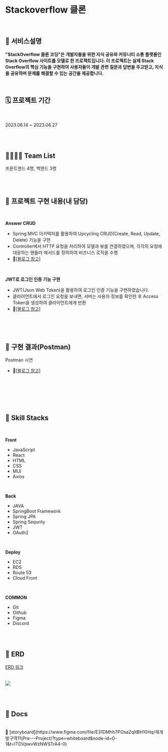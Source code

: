 # Stackoverflow 클론

<br />

## 🔗 서비스설명
<b>"StackOverflow 클론 코딩"은 개발자들을 위한 지식 공유와 커뮤니티 소통 플랫폼인 Stack Overflow 사이트를 모델로 한 프로젝트입니다. 이 프로젝트는 실제 Stack Overflow의 핵심 기능을 구현하여 사용자들이 개발 관련 질문과 답변을 주고받고, 지식을 공유하며 문제를 해결할 수 있는 공간을 제공합니다. </b><br>

<br />

## 🗓️ 프로젝트 기간

<br />

2023.06.14 ~ 2023.06.27

<br />
<br />

## 👨‍👨‍👧‍👧 Team List
프론트엔드 4명, 백엔드 3명

<br />
<br />

## 🔗 프로젝트 구현 내용(내 담당)

<br>

**Answer CRUD**
- Spring MVC 아키텍처를 활용하여 Upcycling CRUD(Create, Read, Update, Delete) 기능을 구현
- Controller에서 HTTP 요청을 처리하여 모델과 뷰를 연결하였으며, 각각의 요청에 대응하는 핸들러 메서드를 정의하여 비즈니스 로직을 수행
- 📂[[블로그 참고]](https://tmdgus416.tistory.com/175)

<br/>

**JWT로 로그인 인증 기능 구현**
- JWT(Json Web Token)을 활용하여 로그인 인증 기능을 구현하였습니다.
- 클라이언트에서 로그인 요청을 보내면, 서버는 사용자 정보를 확인한 후 Access Token을 생성하여 클라이언트에게 반환
- 📂[[블로그 참고]](https://tmdgus416.tistory.com/176)

<br>
<br/>
<br/>

## 📸 구현 결과(Postman)

Postman 시연
- 📂[[블로그 참고]](https://tmdgus416.tistory.com/180)

<br>
<br/>
<br/>
<br/>
<br/>

## 🔨 Skill Stacks

<br/>

**Front**
- JavaScript
- React
- HTML
- CSS
- MUI
- Axios

<br/>

**Back**
- JAVA
- SpringBoot Framework
- Spring JPA
- Spring Sequrity
- JWT
- OAuth2

<br/>

**Deploy**
- EC2
- RDS
- Route 53
- Cloud Front

<br/>

**COMMON**
- Git
- Github
- Figma
- Discord

<br/>
<br/>

## 📂 ERD
[ERD 링크](https://www.figma.com/file/E31DMhh7POsaZqItBH10Hq/재개발구역11(Pre---Project)?type=whiteboard&node-id=0-1&t=ITDVpwvWzNWSTrA4-0)
<br>
<br>
<br/>
<img src="https://github.com/yunkr/Stackoverflow_Clone/assets/99308074/f99c6efd-0181-4b14-90d1-ad6837c4ad68">
<br>

<br/>
<br/>

## 📃 Docs
<br>
🔗 [storyboard](https://www.figma.com/file/E31DMhh7POsaZqItBH10Hq/재개발구역11(Pre---Project)?type=whiteboard&node-id=0-1&t=ITDVpwvWzNWSTrA4-0)

<br>
<br>


